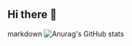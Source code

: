 ## Hi there 👋
markdown
![Anurag's GitHub stats](https://github-readme-stats.vercel.app/api?username=anuraghazra&show_icons=true&theme=radical)
<!--
**dimaver6work/dimaver6work** is a ✨ _special_ ✨ repository because its `README.md` (this file) appears on your GitHub profile.

Here are some ideas to get you started:

- 🔭 I’m currently working on ...
- 🌱 I’m currently learning ...
- 👯 I’m looking to collaborate on ...
- 🤔 I’m looking for help with ...
- 💬 Ask me about ...
- 📫 How to reach me: ...
- 😄 Pronouns: ...
- ⚡ Fun fact: ...
-->
